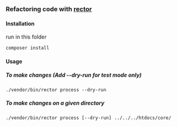 ### Refactoring code with [rector](https://getrector.com)


#### Installation

run in this folder

```shell
composer install
```
 #### Usage

##### To make changes (Add --dry-run for test mode only)
```shell
./vendor/bin/rector process --dry-run
```

##### To make changes on a given directory

```shell
./vendor/bin/rector process [--dry-run] ../../../htdocs/core/
```
